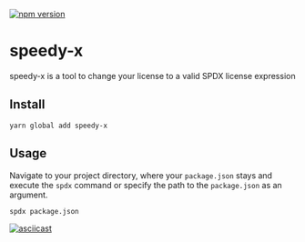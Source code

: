 [![npm version](https://badge.fury.io/js/speedy-x.svg)](https://badge.fury.io/js/speedy-x)

# speedy-x
speedy-x is a tool to change your license to a valid SPDX license expression

## Install
`yarn global add speedy-x`

## Usage
Navigate to your project directory, where your `package.json` stays and execute the `spdx` command or specify the path to the `package.json` as an argument.

`spdx package.json`

[![asciicast](https://asciinema.org/a/eNi3932w6v5wvlbLy7otQifzo.png)](https://asciinema.org/a/eNi3932w6v5wvlbLy7otQifzo)
